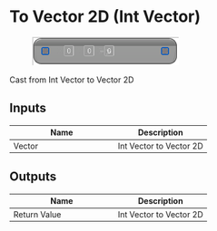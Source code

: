 # To Vector 2D (Int Vector)

<div align="left" data-full-width="false"><figure><img src="../../../../api/Math/Conversions/To_Vector_2D_(Int_Vector).png" alt=""><figcaption></figcaption></figure></div>

Cast from Int Vector to Vector 2D

## Inputs

<table><thead><tr><th width="170">Name</th><th>Description</th></tr></thead><tbody><tr><td>Vector</td><td>Int Vector to Vector 2D</td></tr></tbody></table>

## Outputs

<table><thead><tr><th width="170">Name</th><th>Description</th></tr></thead><tbody><tr><td>Return Value</td><td>Int Vector to Vector 2D</td></tr></tbody></table>

